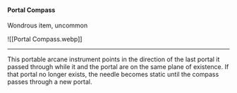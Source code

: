 #### Portal Compass

Wondrous item, uncommon

![[Portal Compass.webp]]

---

This portable arcane instrument points in the direction of the last portal it passed through while it and the portal are on the same plane of existence. If that portal no longer exists, the needle becomes static until the compass passes through a new portal.